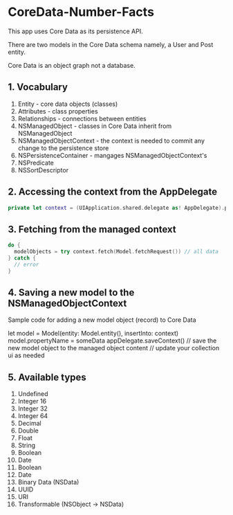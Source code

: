 # CoreData-Number-Facts

This app uses Core Data as its persistence API. 

There are two models in the Core Data schema namely, a User and Post entity. 

Core Data is an object graph not a database. 

## 1. Vocabulary 

1. Entity - core data objects (classes)
1. Attributes - class properties
1. Relationships - connections between entities
1. NSManagedObject - classes in Core Data inherit from NSManagedObject
1. NSManagedObjectContext - the context is needed to commit any change to the persistence store
1. NSPersistenceContainer - mangages NSManagedObjectContext's
1. NSPredicate 
1. NSSortDescriptor


## 2. Accessing the context from the AppDelegate 

```swift
private let context = (UIApplication.shared.delegate as! AppDelegate).persistentContainer.viewContext
```

## 3. Fetching from the managed context 

```swift 
do {
  modelObjects = try context.fetch(Model.fetchRequest()) // all data
} catch {
  // error
}
```

## 4. Saving a new model to the NSManagedObjectContext

Sample code for adding a new model object (record) to Core Data 

let model = Model(entity: Model.entity(), insertInto: context)
model.propertyName = someData 
appDelegate.saveContext()  // save the new model object to the managed object content
// update your collection ui as needed 

## 5. Available types 

1. Undefined 
1. Integer 16
1. Integer 32
1. Integer 64
1. Decimal 
1. Double 
1. Float 
1. String 
1. Boolean
1. Date
1. Boolean
1. Date 
1. Binary Data (NSData) 
1. UUID 
1. URI 
1. Transformable (NSObject -> NSData)
